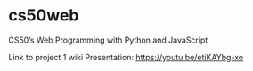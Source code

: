 # cs50web
CS50’s Web Programming with Python and JavaScript


Link to project 1 wiki Presentation: https://youtu.be/etiKAYbg-xo

